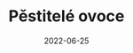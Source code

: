 ---
layout: layouts/non-en-archive-episode.njk
tags: czarchive
date: "2022-06-25"
title: Pěstitelé ovoce
perex: ČT Ostrava - Borůvky | MTVA Szeged - Maliny | RTVS Košice - Hríby | TVP
  Kraków - Zubrowka
datum: 25. 6. 2024
tv: ČT 2
foto: boruvky_357x206.jpg
alt: Blueberries
link: https://www.rtvs.sk/televizia/archiv/14252
---